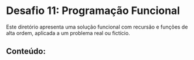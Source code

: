# Desafio 11: Programação Funcional

Este diretório apresenta uma solução funcional com recursão e funções de alta ordem, aplicada a um problema real ou fictício.

## Conteúdo:
